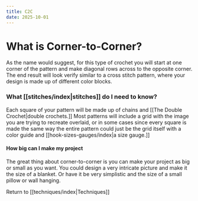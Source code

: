```yaml
---
title: C2C
date: 2025-10-01
---
```

# What is Corner-to-Corner?
As the name would suggest, for this type of crochet you will start at one corner of the pattern and make diagonal rows across to the opposite corner.  The end result will look verify similar to a cross stitch pattern, where your design is made up of different color blocks. 

### What [[stitches/index|stitches]] do I need to know?
Each square of your pattern will be made up of chains and [[The Double Crochet|double crochets.]] Most patterns will include a grid with the image you are trying to recreate overlaid, or in some cases since every square is made the same way the entire pattern could just be the grid itself with a color guide and [[hook-sizes-gauges/index|a size gauge.]]

#### How big can I make my project
The great thing about corner-to-corner is you can make your project as big or small as you want. You could design a very intricate picture and make it the size of a blanket. Or have it be very simplistic and the size of a small pillow or wall hanging. 

Return to [[techniques/index|Techniques]] 